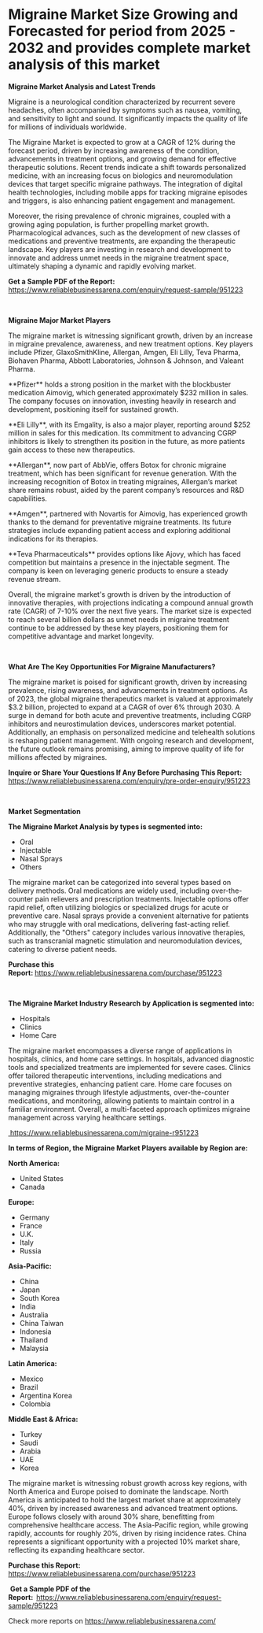 <p><h1>Migraine Market Size Growing and Forecasted for period from 2025 - 2032 and provides complete market analysis of this market</h1></p><p><strong>Migraine Market Analysis and Latest Trends</strong></p>
<p><p>Migraine is a neurological condition characterized by recurrent severe headaches, often accompanied by symptoms such as nausea, vomiting, and sensitivity to light and sound. It significantly impacts the quality of life for millions of individuals worldwide.</p><p>The Migraine Market is expected to grow at a CAGR of 12% during the forecast period, driven by increasing awareness of the condition, advancements in treatment options, and growing demand for effective therapeutic solutions. Recent trends indicate a shift towards personalized medicine, with an increasing focus on biologics and neuromodulation devices that target specific migraine pathways. The integration of digital health technologies, including mobile apps for tracking migraine episodes and triggers, is also enhancing patient engagement and management.</p><p>Moreover, the rising prevalence of chronic migraines, coupled with a growing aging population, is further propelling market growth. Pharmacological advances, such as the development of new classes of medications and preventive treatments, are expanding the therapeutic landscape. Key players are investing in research and development to innovate and address unmet needs in the migraine treatment space, ultimately shaping a dynamic and rapidly evolving market.</p></p>
<p><strong>Get a Sample PDF of the Report:&nbsp;</strong> <a href="https://www.reliablebusinessarena.com/enquiry/request-sample/951223?utm_campaign=3055&utm_medium=2&utm_source=Github&utm_content=ia&utm_term=06032025&utm_id=migraine">https://www.reliablebusinessarena.com/enquiry/request-sample/951223</a></p>
<p>&nbsp;</p>
<p><strong>Migraine Major Market Players</strong></p>
<p><p>The migraine market is witnessing significant growth, driven by an increase in migraine prevalence, awareness, and new treatment options. Key players include Pfizer, GlaxoSmithKline, Allergan, Amgen, Eli Lilly, Teva Pharma, Biohaven Pharma, Abbott Laboratories, Johnson & Johnson, and Valeant Pharma.</p><p>**Pfizer** holds a strong position in the market with the blockbuster medication Aimovig, which generated approximately $232 million in sales. The company focuses on innovation, investing heavily in research and development, positioning itself for sustained growth.</p><p>**Eli Lilly**, with its Emgality, is also a major player, reporting around $252 million in sales for this medication. Its commitment to advancing CGRP inhibitors is likely to strengthen its position in the future, as more patients gain access to these new therapeutics.</p><p>**Allergan**, now part of AbbVie, offers Botox for chronic migraine treatment, which has been significant for revenue generation. With the increasing recognition of Botox in treating migraines, Allergan’s market share remains robust, aided by the parent company’s resources and R&D capabilities.</p><p>**Amgen**, partnered with Novartis for Aimovig, has experienced growth thanks to the demand for preventative migraine treatments. Its future strategies include expanding patient access and exploring additional indications for its therapies.</p><p>**Teva Pharmaceuticals** provides options like Ajovy, which has faced competition but maintains a presence in the injectable segment. The company is keen on leveraging generic products to ensure a steady revenue stream.</p><p>Overall, the migraine market's growth is driven by the introduction of innovative therapies, with projections indicating a compound annual growth rate (CAGR) of 7-10% over the next five years. The market size is expected to reach several billion dollars as unmet needs in migraine treatment continue to be addressed by these key players, positioning them for competitive advantage and market longevity.</p></p>
<p>&nbsp;</p>
<p><strong>What Are The Key Opportunities For Migraine Manufacturers?</strong></p>
<p><p>The migraine market is poised for significant growth, driven by increasing prevalence, rising awareness, and advancements in treatment options. As of 2023, the global migraine therapeutics market is valued at approximately $3.2 billion, projected to expand at a CAGR of over 6% through 2030. A surge in demand for both acute and preventive treatments, including CGRP inhibitors and neurostimulation devices, underscores market potential. Additionally, an emphasis on personalized medicine and telehealth solutions is reshaping patient management. With ongoing research and development, the future outlook remains promising, aiming to improve quality of life for millions affected by migraines.</p></p>
<p><strong>Inquire or Share Your Questions If Any Before Purchasing This Report:</strong> <a href="https://www.reliablebusinessarena.com/enquiry/pre-order-enquiry/951223?utm_campaign=3055&utm_medium=2&utm_source=Github&utm_content=ia&utm_term=06032025&utm_id=migraine">https://www.reliablebusinessarena.com/enquiry/pre-order-enquiry/951223</a></p>
<p>&nbsp;</p>
<p><strong>Market Segmentation</strong></p>
<p><strong>The Migraine Market Analysis by types is segmented into:</strong></p>
<p><ul><li>Oral</li><li>Injectable</li><li>Nasal Sprays</li><li>Others</li></ul></p>
<p><p>The migraine market can be categorized into several types based on delivery methods. Oral medications are widely used, including over-the-counter pain relievers and prescription treatments. Injectable options offer rapid relief, often utilizing biologics or specialized drugs for acute or preventive care. Nasal sprays provide a convenient alternative for patients who may struggle with oral medications, delivering fast-acting relief. Additionally, the "Others" category includes various innovative therapies, such as transcranial magnetic stimulation and neuromodulation devices, catering to diverse patient needs.</p></p>
<p><strong>Purchase this Report:&nbsp;</strong><a href="https://www.reliablebusinessarena.com/purchase/951223?utm_campaign=3055&utm_medium=2&utm_source=Github&utm_content=ia&utm_term=06032025&utm_id=migraine">https://www.reliablebusinessarena.com/purchase/951223</a></p>
<p>&nbsp;</p>
<p><strong>The Migraine Market Industry Research by Application is segmented into:</strong></p>
<p><ul><li>Hospitals</li><li>Clinics</li><li>Home Care</li></ul></p>
<p><p>The migraine market encompasses a diverse range of applications in hospitals, clinics, and home care settings. In hospitals, advanced diagnostic tools and specialized treatments are implemented for severe cases. Clinics offer tailored therapeutic interventions, including medications and preventive strategies, enhancing patient care. Home care focuses on managing migraines through lifestyle adjustments, over-the-counter medications, and monitoring, allowing patients to maintain control in a familiar environment. Overall, a multi-faceted approach optimizes migraine management across varying healthcare settings.</p></p>
<p><a href="https://www.reliablebusinessarena.com/migraine-r951223?utm_campaign=3055&utm_medium=2&utm_source=Github&utm_content=ia&utm_term=06032025&utm_id=migraine">&nbsp;https://www.reliablebusinessarena.com/migraine-r951223</a></p>
<p><strong>In terms of Region, the Migraine Market Players available by Region are:</strong></p>
<p>
    <p> <strong> North America: </strong>
        <ul>
            <li>United States</li>
            <li>Canada</li>
        </ul>
        </p> 
    <p> <strong> Europe: </strong>
        <ul>
            <li>Germany</li>
            <li>France</li>
            <li>U.K.</li>
            <li>Italy</li>
            <li>Russia</li>
        </ul>
        </p> 
    <p> <strong> Asia-Pacific: </strong>
        <ul>
            <li>China</li>
            <li>Japan</li>
            <li>South Korea</li>
            <li>India</li>
            <li>Australia</li>
            <li>China Taiwan</li>
            <li>Indonesia</li>
            <li>Thailand</li>
            <li>Malaysia</li>
        </ul>
        </p> 
    <p> <strong> Latin America: </strong>
        <ul>
            <li>Mexico</li>
            <li>Brazil</li>
            <li>Argentina Korea</li>
            <li>Colombia</li>
        </ul>
        </p> 
    <p> <strong> Middle East & Africa: </strong>
        <ul>
            <li>Turkey</li>
            <li>Saudi</li>
            <li>Arabia</li>
            <li>UAE</li>
            <li>Korea</li>
        </ul>
    </p>
    </p>
<p><p>The migraine market is witnessing robust growth across key regions, with North America and Europe poised to dominate the landscape. North America is anticipated to hold the largest market share at approximately 40%, driven by increased awareness and advanced treatment options. Europe follows closely with around 30% share, benefitting from comprehensive healthcare access. The Asia-Pacific region, while growing rapidly, accounts for roughly 20%, driven by rising incidence rates. China represents a significant opportunity with a projected 10% market share, reflecting its expanding healthcare sector.</p></p>
<p><strong>Purchase this Report: </strong><a href="https://www.reliablebusinessarena.com/purchase/951223?utm_campaign=3055&utm_medium=2&utm_source=Github&utm_content=ia&utm_term=06032025&utm_id=migraine">https://www.reliablebusinessarena.com/purchase/951223</a></p>
<p>&nbsp;<strong>Get a Sample PDF of the Report:&nbsp;&nbsp;</strong><a href="https://www.reliablebusinessarena.com/enquiry/request-sample/951223?utm_campaign=3055&utm_medium=2&utm_source=Github&utm_content=ia&utm_term=06032025&utm_id=migraine">https://www.reliablebusinessarena.com/enquiry/request-sample/951223</a></p>
<p><strong></strong></p>
<p>Check more reports on <a href="https://www.reliablebusinessarena.com/?utm_campaign=3055&utm_medium=2&utm_source=Github&utm_content=ia&utm_term=06032025&utm_id=migraine">https://www.reliablebusinessarena.com/</a></p>
